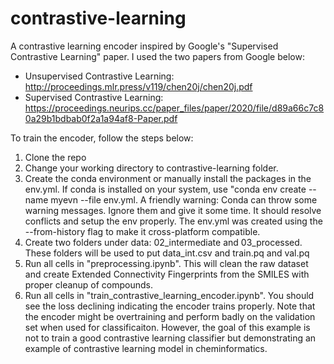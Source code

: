 # contrastive-learning
A contrastive learning encoder inspired by Google's "Supervised Contrastive Learning" paper.
I used the two papers from Google below:
* Unsupervised Contrastive Learning: http://proceedings.mlr.press/v119/chen20j/chen20j.pdf
* Supervised Contrastive Learning: https://proceedings.neurips.cc/paper_files/paper/2020/file/d89a66c7c80a29b1bdbab0f2a1a94af8-Paper.pdf

To train the encoder, follow the steps below:
1. Clone the repo
2. Change your working directory to contrastive-learning folder.
3. Create the conda environment or manually install the packages in the env.yml. If conda is installed on your system, use "conda env create --name myevn --file env.yml. A friendly warning: Conda can throw some warning messages. Ignore them and give it some time. It should resolve conflicts and setup the env properly. The env.yml was created using the --from-history flag to make it cross-platform compatible.
4. Create two folders under data: 02_intermediate and 03_processed. These folders will be used to put data_int.csv and train.pq and val.pq
5. Run all cells in "preprocessing.ipynb". This will clean the raw dataset and create Extended Connectivity Fingerprints from the SMILES with proper cleanup of compounds.
6. Run all cells in "train_contrastive_learning_encoder.ipynb". You should see the loss declining indicating the encoder trains properly. Note that the encoder might be overtraining and perform badly on the validation set when used for classificaiton. However, the goal of this example is not to train a good contrastive learning classifier but demonstrating an example of contrastive learning model in cheminformatics.